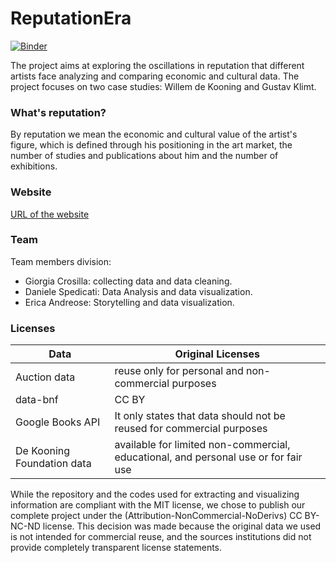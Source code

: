 # ReputationEra

[![Binder](https://mybinder.org/badge_logo.svg)](https://mybinder.org/v2/gh/giorgiacrosilla/reputationera/HEAD?urlpath=https%3A%2F%2Fgithub.com%2Fgiorgiacrosilla%2Freputationera%2Fblob%2Fmain%2Ftobesent%2Freputation_era.ipynb)

The project aims at exploring the oscillations in reputation that different artists face analyzing and comparing economic and cultural data. The project focuses on two case studies: Willem de Kooning and Gustav Klimt.

### What's reputation?
By reputation we mean the economic and cultural value of the artist's figure, which is defined through his positioning in the art market, the number of studies and publications about him and the number of exhibitions. 

 ### Website
<a href="https://giorgiacrosilla.github.io/reputationera/"> URL of the website </a>

### Team

Team members division: 
- Giorgia Crosilla: collecting data and data cleaning.
- Daniele Spedicati: Data Analysis and data visualization.
- Erica Andreose: Storytelling and data visualization.

### Licenses 
| Data      | Original Licenses |
| ----------- | ----------- |
| Auction data     | reuse only for personal and non-commercial purposes |
| data-bnf   | CC BY         |
| Google Books API  | It only states that data should not be reused for commercial purposes     |
| De Kooning Foundation data   | available for limited non-commercial, educational, and personal use or for fair use         |


While the repository and the codes used for extracting and visualizing information are compliant with the MIT license, we chose to publish our complete project under the (Attribution-NonCommercial-NoDerivs) CC BY-NC-ND license. This decision was made because the original data we used is not intended for commercial reuse, and the sources institutions did not provide completely transparent license statements. 

